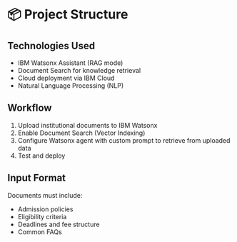 # 📦 Project Structure

## Technologies Used
- IBM Watsonx Assistant (RAG mode)
- Document Search for knowledge retrieval
- Cloud deployment via IBM Cloud
- Natural Language Processing (NLP)

## Workflow
1. Upload institutional documents to IBM Watsonx
2. Enable Document Search (Vector Indexing)
3. Configure Watsonx agent with custom prompt to retrieve from uploaded data
4. Test and deploy

## Input Format
Documents must include:
- Admission policies
- Eligibility criteria
- Deadlines and fee structure
- Common FAQs
